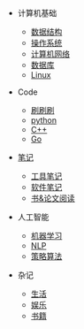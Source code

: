 * 计算机基础
  * [数据结构](../计算机基础/数据结构/查找算法.md)
  * [操作系统](home2)
  * [计算机网络](guide)
  * [数据库](guide)
  * [Linux](guide)

* Code
  * [刷刷刷](../Code/刷刷刷/数组与链表.md)
  * [python](../Code/python/python基础.md)
  * [C++]()
  * [Go]()

* [笔记](../笔记/index.html)
  * [工具笔记]()
  * [软件笔记]()
  * [书&论文阅读]()

* 人工智能
  * [机器学习]()
  * [NLP]()
  * [策略算法]()

* 杂记
  * [生活]()
  * [娱乐]()
  * [书籍]()